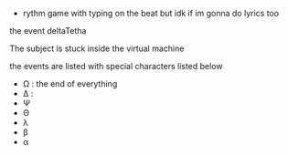 - rythm game with typing on the beat but idk if im gonna do lyrics too



the event deltaTetha

The subject is stuck inside the virtual machine

the events are listed with special characters listed below

- Ω : the end of everything
- Δ : 
- Ψ
- Θ
- λ
- β
- α